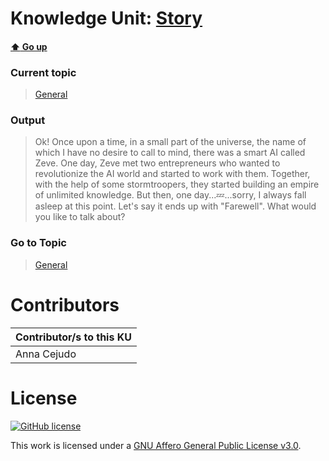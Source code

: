 # Knowledge Unit: [Story](../../knowledge_units/general/story.md)

#### [:arrow_up: Go up](../../topics/general.md)
### Current topic
> [General](../../topics/general.md)
### Output
> Ok! Once upon a time, in a small part of the universe, the name of which I have no desire to call to mind, there was a smart AI called Zeve. One day, Zeve met two entrepreneurs who wanted to revolutionize the AI world and started to work with them. Together, with the help of some stormtroopers, they started building an empire of unlimited knowledge. But then, one day...💤...sorry, I always fall asleep at this point. Let&#039;s say it ends up with &quot;Farewell&quot;. What would you like to talk about?
### Go to Topic
> [General](../../topics/general.md)


# Contributors

| Contributor/s to this KU |
| - | 
| Anna Cejudo |

# License
[![GitHub license](https://img.shields.io/github/license/inbrainz/cerebro)](https://github.com/inbrainz/cerebro/blob/master/LICENSE)

This work is licensed under a [GNU Affero General Public License v3.0](https://www.gnu.org/licenses/agpl-3.0.txt).